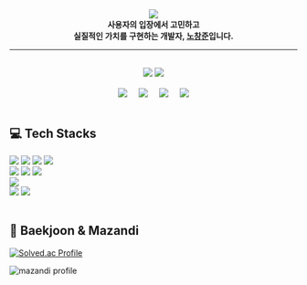 <div align="center">
  <img src="https://capsule-render.vercel.app/api?type=waving&color=3d9de6&height=180&text=Noeul's%20GitHub&animation=fadeIn&fontColor=ffffff&fontSize=60" />
</div>

<div align="center">
  <b>사용자의 입장에서 고민하고<br>실질적인 가치를 구현하는 개발자, <u>노창준</u>입니다.</b>
</div>

<hr/>

<br/>

<div align="center">
  <!-- 📊 GitHub Stats -->
  <img src="https://github-readme-stats.vercel.app/api?username=geniusjun&bg_color=180,ffffff,00000000&title_color=000000&text_color=000000" />
  <img src="https://github-readme-stats.vercel.app/api/top-langs/?username=geniusjun&layout=compact&bg_color=180,ffffff,00000000&title_color=000000&text_color=000000" />
</div>

<br/>

<!-- 👣 Hit Counter + Contact Icons -->
<div align="center">
  <a href="https://myhits.vercel.app" style="text-decoration: none; margin-right: 16px;">
    <img src="https://myhits.vercel.app/api/hit/https%3A%2F%2Fgithub.com%2Fgeniusjun?color=blue&label=hits&size=small" />
  </a>
  <a href="https://geniusjun4663.tistory.com/" style="text-decoration: none; margin-right: 16px;">
    <img src="https://img.shields.io/badge/Tistory-FF5C5C?style=flat-square&logo=Tistory&logoColor=white"/>
  </a>
  <a href="https://www.notion.so/196f3b5f600880bb8715f312a0b28261" style="text-decoration: none; margin-right: 16px;">
    <img src="https://img.shields.io/badge/Notion-000000?style=flat-square&logo=Notion&logoColor=white"/>
  </a>
  <a href="mailto:geniusjun4663@gmail.com" style="text-decoration: none;">
    <img src="https://img.shields.io/badge/Gmail-D14836?style=flat-square&logo=Gmail&logoColor=white"/>
  </a>
</div>




<br/>

## 💻 Tech Stacks
<div align="left"> 
  <!-- Line 1: Java, C, C++, C# -->
  <img src="https://img.shields.io/badge/Java-007396?style=flat-square&logo=Java&logoColor=white"/>
  <img src="https://img.shields.io/badge/C-A8B9CC?style=flat-square&logo=C&logoColor=white"/>
  <img src="https://img.shields.io/badge/C++-00599C?style=flat-square&logo=C%2B%2B&logoColor=white"/>
  <img src="https://img.shields.io/badge/C%23-239120?style=flat-square&logo=C%20Sharp&logoColor=white"/>
  <br>

  <!-- Line 2: Spring, Spring Boot, Unity -->
  <img src="https://img.shields.io/badge/Spring-6DB33F?style=flat-square&logo=Spring&logoColor=white"/>
  <img src="https://img.shields.io/badge/SpringBoot-6DB33F?style=flat-square&logo=Spring%20Boot&logoColor=white"/>
  <img src="https://img.shields.io/badge/Unity-000000?style=flat-square&logo=Unity&logoColor=white"/>
  <br>

  <!-- Line 3: MySQL -->
  <img src="https://img.shields.io/badge/MySQL-4479A1?style=flat-square&logo=MySQL&logoColor=white"/>
  <br>

  <!-- Line 4: Git, GitHub -->
  <img src="https://img.shields.io/badge/Git-F05032?style=flat-square&logo=Git&logoColor=white"/>
  <img src="https://img.shields.io/badge/GitHub-181717?style=flat-square&logo=GitHub&logoColor=white"/>
</div>

<br/>

## 🏅 Baekjoon & Mazandi
<div align="left">
  
  [![Solved.ac Profile](https://mazassumnida.wtf/api/v2/generate_badge?boj=geniusjun4663)](https://solved.ac/profile/geniusjun4663)

  ![mazandi profile](https://mazandi.herokuapp.com/api?handle=geniusjun4663&theme=cold)

</div>
